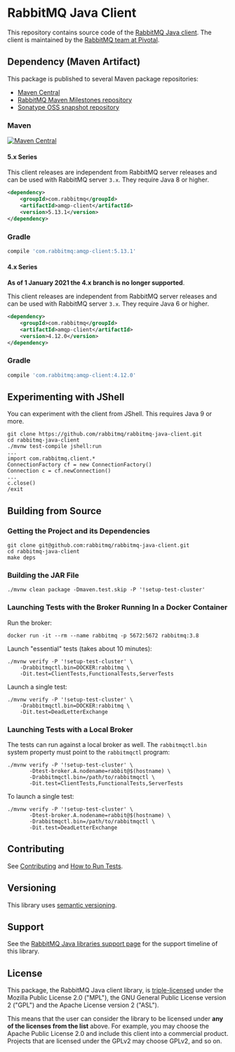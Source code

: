 # RabbitMQ Java Client

This repository contains source code of the [RabbitMQ Java client](https://www.rabbitmq.com/api-guide.html).
The client is maintained by the [RabbitMQ team at Pivotal](https://github.com/rabbitmq/).


## Dependency (Maven Artifact)

This package is published to several Maven package repositories:

* [Maven Central](https://search.maven.org/#search%7Cga%7C1%7Cg%3Acom.rabbitmq%20a%3Aamqp-client)
* [RabbitMQ Maven Milestones repository](https://packagecloud.io/rabbitmq/maven-milestones) 
* [Sonatype OSS snapshot repository](https://oss.sonatype.org/content/repositories/snapshots/com/rabbitmq/amqp-client/)

### Maven

[![Maven Central](https://maven-badges.herokuapp.com/maven-central/com.rabbitmq/amqp-client/badge.svg)](https://maven-badges.herokuapp.com/maven-central/com.rabbitmq/amqp-client)

#### 5.x Series

This client releases are independent from RabbitMQ server releases and can be used with RabbitMQ server `3.x`.
They require Java 8 or higher.

``` xml
<dependency>
    <groupId>com.rabbitmq</groupId>
    <artifactId>amqp-client</artifactId>
    <version>5.13.1</version>
</dependency>
```

### Gradle

``` groovy
compile 'com.rabbitmq:amqp-client:5.13.1'
```

#### 4.x Series

**As of 1 January 2021 the 4.x branch is no longer supported**.

This client releases are independent from RabbitMQ server releases and can be used with RabbitMQ server `3.x`.
They require Java 6 or higher.

``` xml
<dependency>
    <groupId>com.rabbitmq</groupId>
    <artifactId>amqp-client</artifactId>
    <version>4.12.0</version>
</dependency>
```

### Gradle

``` groovy
compile 'com.rabbitmq:amqp-client:4.12.0'
```

## Experimenting with JShell

You can experiment with the client from JShell. This requires Java 9 or more.

```
git clone https://github.com/rabbitmq/rabbitmq-java-client.git
cd rabbitmq-java-client
./mvnw test-compile jshell:run
...
import com.rabbitmq.client.*
ConnectionFactory cf = new ConnectionFactory()
Connection c = cf.newConnection()
...
c.close()
/exit
```

## Building from Source

### Getting the Project and its Dependencies

```
git clone git@github.com:rabbitmq/rabbitmq-java-client.git
cd rabbitmq-java-client
make deps
```

### Building the JAR File

```
./mvnw clean package -Dmaven.test.skip -P '!setup-test-cluster'
```

### Launching Tests with the Broker Running In a Docker Container

Run the broker:

```
docker run -it --rm --name rabbitmq -p 5672:5672 rabbitmq:3.8
```

Launch "essential" tests (takes about 10 minutes):

```
./mvnw verify -P '!setup-test-cluster' \
    -Drabbitmqctl.bin=DOCKER:rabbitmq \
    -Dit.test=ClientTests,FunctionalTests,ServerTests
```

Launch a single test:

```
./mvnw verify -P '!setup-test-cluster' \
    -Drabbitmqctl.bin=DOCKER:rabbitmq \
    -Dit.test=DeadLetterExchange
```

### Launching Tests with a Local Broker

The tests can run against a local broker as well. The `rabbitmqctl.bin`
system property must point to the `rabbitmqctl` program:

```
./mvnw verify -P '!setup-test-cluster' \
       -Dtest-broker.A.nodename=rabbit@$(hostname) \
       -Drabbitmqctl.bin=/path/to/rabbitmqctl \
       -Dit.test=ClientTests,FunctionalTests,ServerTests
```

To launch a single test:

```
./mvnw verify -P '!setup-test-cluster' \
       -Dtest-broker.A.nodename=rabbit@$(hostname) \
       -Drabbitmqctl.bin=/path/to/rabbitmqctl \
       -Dit.test=DeadLetterExchange
```

## Contributing

See [Contributing](./CONTRIBUTING.md) and [How to Run Tests](./RUNNING_TESTS.md).

## Versioning

This library uses [semantic versioning](https://semver.org/).

## Support

See the [RabbitMQ Java libraries support page](https://www.rabbitmq.com/java-versions.html)
for the support timeline of this library.

## License

This package, the RabbitMQ Java client library, is [triple-licensed](https://www.rabbitmq.com/api-guide.html#license) under
the Mozilla Public License 2.0 ("MPL"), the GNU General Public License
version 2 ("GPL") and the Apache License version 2 ("ASL").

This means that the user can consider the library to be licensed under **any of the licenses from the list** above.
For example, you may choose the Apache Public License 2.0 and include this client into a commercial product.
Projects that are licensed under the GPLv2 may choose GPLv2, and so on.
